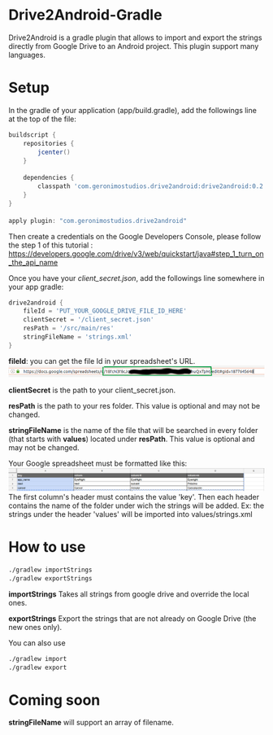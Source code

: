 # Drive2Android-Gradle
Drive2Android is a gradle plugin that allows to import and export the strings directly from Google Drive to an Android project.
This plugin support many languages.

Setup
==========
In the gradle of your application (app/build.gradle), add the followings line at the top of the file:


```gradle
buildscript {
    repositories {
        jcenter()
    }

    dependencies {
        classpath 'com.geronimostudios.drive2android:drive2android:0.2'
    }
}

apply plugin: "com.geronimostudios.drive2android"
```

Then create a credentials on the Google Developers Console, please follow the step 1 of this tutorial :
https://developers.google.com/drive/v3/web/quickstart/java#step_1_turn_on_the_api_name

Once you have your *client_secret.json*, add the followings line somewhere in your app gradle:

```gradle
drive2android {
    fileId = 'PUT_YOUR_GOOGLE_DRIVE_FILE_ID_HERE'
    clientSecret = '/client_secret.json'
    resPath = '/src/main/res'
    stringFileName = 'strings.xml'
}
```

**fileId**: you can get the file Id in your spreadsheet's URL.
<img src="preview/google_file_id.png">

**clientSecret** is the path to your client_secret.json.

**resPath** is the path to your res folder. This value is optional and may not be changed.

**stringFileName** is the name of the file that will be searched in every folder (that starts with **values**) located under **resPath**. This value is optional and may not be changed.

Your Google spreadsheet must be formatted like this:
<img src="preview/google_format_sample.png">
The first column's header must contains the value 'key'. Then each header contains the name of the folder under wich the strings will be added.
Ex: the strings under the header 'values' will be imported into values/strings.xml

How to use
==========
```bash
./gradlew importStrings
./gradlew exportStrings
```

**importStrings** Takes all strings from google drive and override the local ones. 

**exportStrings** Export the strings that are not already on Google Drive (the new ones only).

You can also use 
```bash
./gradlew import
./gradlew export
```

Coming soon
==========
**stringFileName** will support an array of filename.
